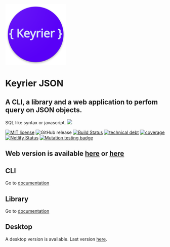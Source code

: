 ![logo](ui/public/logo_192.png)

# Keyrier JSON

## A CLI, a library and a web application to perfom query on JSON objects.

SQL like syntax or javascript.
![](demo.gif)

[![MIT license](https://img.shields.io/badge/License-MIT-blue.svg)](https://lbesson.mit-license.org/)
![GitHub release](https://img.shields.io/github/release/magoo-magoo/keyrier-json.svg)
[![Build Status](https://travis-ci.org/magoo-magoo/keyrier-json.svg?branch=master)](https://travis-ci.org/magoo-magoo/keyrier-json)
[![technical debt](https://sonarcloud.io/api/project_badges/measure?project=keyrier-json&metric=sqale_index)](https://sonarcloud.io/dashboard?id=keyrier-json)
[![coverage](https://sonarcloud.io/api/project_badges/measure?project=keyrier-json&metric=coverage)](https://sonarcloud.io/dashboard?id=keyrier-json)
[![Netlify Status](https://api.netlify.com/api/v1/badges/5aa1568f-9fcc-4964-803b-6a3b76e6f0cf/deploy-status)](https://app.netlify.com/sites/keyrier/deploys)
[![Mutation testing badge](https://img.shields.io/endpoint?style=flat&url=https%3A%2F%2Fbadge-api.stryker-mutator.io%2Fgithub.com%2Fmagoo-magoo%2Fkeyrier-json%2Fmaster)](https://dashboard.stryker-mutator.io/reports/github.com/magoo-magoo/keyrier-json/master)

## Web version is available [here](https://keyrier.magoo.dev) or [here](https://magoo-magoo.github.io/keyrier-json)

## CLI

Go to [documentation](cli/README.md)

## Library

Go to [documentation](core/README.md)

## Desktop

A desktop version is available. Last version [here](https://github.com/magoo-magoo/keyrier-json/releases/latest).

